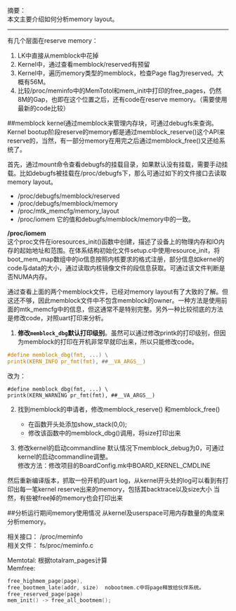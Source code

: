 摘要：  
本文主要介绍如何分析memory layout。

---

有几个层面在reserve memory：  
1. LK中直接从memblock中花掉
1. Kernel中，通过查看memblock/reserved有预留
1. Kernel中，遍历memory类型的memblock，检查Page flag为reserved。大概有56M。
1. 比较/proc/meminfo中的MemTotol和mem_init中打印的free_pages，仍然8M的Gap，也即在这个位置之后，还有code在reserve memory。（需要使用最新的code比较）

##memblock
kernel通过memblock来管理内存块，可通过debugfs来查询。Kernel bootup阶段reserve的memory都是通过memblock_reserve()这个API来reserve的，当然，有一部分memory在用完之后通过memblock_free()又还给系统了。

首先，通过mount命令查看debugfs的挂载目录，如果默认没有挂载，需要手动挂载。比如debugfs被挂载在/proc/debugfs下，那么可通过如下的文件接口去读取memory layout。
  * /proc/debugfs/memblock/reserved
  * /proc/debugfs/memblock/memory
  * /proc/mtk_memcfg/memory_layout
  * /proc/iomem 它的值和debugfs/memblock/memory中的一致。

**/proc/iomem**  
这个proc文件在ioresources_init()函数中创建，描述了设备上的物理内存和IO内存的起始地址和范围。在体系结构初始化文件setup.c中使用resource_init，将boot_mem_map数组中的io信息按照内核要求的格式注册，部分信息如kernel的code与data的大小，通过读取内核镜像文件的段信息获取。可通过该文件判断是否NUMA内存。

通过查看上面的两个memblock文件，已经对memory layout有了大致的了解。但这还不够，因此memblock文件中不包含memblock的owner。一种方法是使用前面的mtk_memcfg中的信息，但这通常不是特别完整。另外一种比较彻底的方法是修改code，对照uart打印来分析。

1. **修改`memblock_dbg`默认打印级别**。虽然可以通过修改printk的打印级别，但因为memblock的打印在开机非常早就印出来，所以只能修改code。
```c
#define memblock_dbg(fmt, ...) \
printk(KERN_INFO pr_fmt(fmt), ##__VA_ARGS__)
```
改为：
```
#define memblock_dbg(fmt, ...) \
printk(KERN_WARNING pr_fmt(fmt), ##__VA_ARGS__)
```
2. 找到memblock的申请者，修改memblock_reserve() 和memblock_free()
    * 在函数开头处添加show_stack(0,0);
    * 修改该函数中的memblock_dbg()调用，将size打印出来

3. 修改kernel的启动commandline
默认情况下memblock_debug为0，可通过kernel的启动commandline调整。  
修改方法：修改项目的BoardConfig.mk中BOARD_KERNEL_CMDLINE

然后重新编译版本，抓取一份开机的uart log，从kernel开头处的log可以看到有打印出每一笔kernel reserve出来的memory，包括其backtrace以及size大小
当然，有些被free掉的memory也会打印出来


##分析运行期间memory使用情况
从kernel及userspace可用内存数量的角度来分析memory。

相关接口： /proc/meminfo  
相关文件： fs/proc/meminfo.c

Memtotal: 根据totalram_pages计算  
Memfree: 

```c
free_highmem_page(page),
free_bootmem_late(addr, size)  nobootmem.c中将page释放给伙伴系统。
free_reserved_page(page)
mem_init() -> free_all_bootmem();
```



